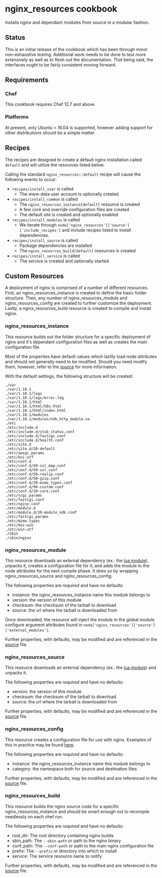 nginx_resources cookbook
========================

Installs nginx and dependant modules from source in a modular fashion.

Status
------

This is an initial release of the cookbook which has been through minor non-exhaustive testing. Additional work needs to be done to test more extensively as well as to flesh out the documentation. That being said, the interfaces ought to be fairly consistent moving forward.

Requirements
------------

### Chef

This cookbook requires Chef 12.7 and above.

### Platforms

At present, only Ubuntu < 16.04 is supported, however adding support for other distributions should be a simple matter.

Recipes
-------

The recipes are designed to create a default nginx installation called `default` and will utilize the resources listed below.

Calling the standard `nginx_resources::default` recipe will cause the following events to occur: 
- `recipes/install_user` is called
  - The www-data user account is optionally created
- `recipes/install_common` is called
  - The `nginx_resources_instance[default]` resource is created
  - A few core and override configuration files are created
  - The default site is created and optionally enabled
- `recipes/install_modules` is called
  - We iterate through `node['nginx_resources']['source']['include_recipes']`
    and include recipes listed to install dependencies.
- `recipes/install_source` is called
  - Package dependencies are installed
  - The `nginx_resources_build[default]` resources is created
- `recipes/install_service` is called
  - The service is created and optionally started

Custom Resources
----------------

A deployment of nginx is comprised of a number of different resources. First, an nginx\_resources\_instance is created to define the basic folder structure. Then, any number of nginx\_resources\_module and nginx\_resources\_config are created to further customize the deployment. Lastly, a nginx\_resources\_build resource is created to compile and install nginx. 

### nginx\_resources\_instance

This resource builds out the folder structure for a specific deployment of nginx and it's dependant configuration files as well as creates the main configuration file. 

Most of the properties have default values which lazilly load node attributes and should not generally need to be modified. Should you need modify them, however, refer to the [source](resources/instance.rb) for more information. 

With the default settings, the following structure will be created: 
```
./var
./var/1.10.1
./var/1.10.1/logs
./var/1.10.1/logs/error.log
./var/1.10.1/html
./var/1.10.1/html/50x.html
./var/1.10.1/html/index.html
./var/1.10.1/modules
./var/1.10.1/modules/ndk_http_module.so
./etc
./etc/include.d
./etc/include.d/stub_status.conf
./etc/include.d/fastcgi.conf
./etc/include.d/health.conf
./etc/site.d
./etc/site.d/20-default
./etc/uwsgi_params
./etc/koi-utf
./etc/conf.d
./etc/conf.d/50-ssl_map.conf
./etc/conf.d/50-ssl.conf
./etc/conf.d/50-realip.conf
./etc/conf.d/50-gzip.conf
./etc/conf.d/20-mime_types.conf
./etc/conf.d/90-custom.conf
./etc/conf.d/20-core.conf
./etc/scgi_params
./etc/fastcgi.conf
./etc/nginx.conf
./etc/module.d
./etc/module.d/20-module_ndk.conf
./etc/fastcgi_params
./etc/mime.types
./etc/koi-win
./etc/win-utf
./sbin
./sbin/nginx
```

### nginx\_resources\_module

This resource downloads an external dependency (ex.: the [lua module](recipes/module_lua.rb)), unpacks it, creates a configuration file for it, and adds the module to the node attributes for the next compile phase. It does so by wrapping nginx\_resources\_source and nginx\_resources\_config.

The following properties are *required* and have no defaults:
- instance: the nginx\_resources\_instance name this module belongs to
- version: the version of this module
- checksum: the checksum of the tarball to download
- source: the url where the tarball is downloaded from

Once downloaded, the resource will inject the module in the global module configure argument attributes found in `node['nginx_resources']['source']['external_modules']`.

Further properties, with defaults, may be modified and are referenced in the [source](resources/module.rb) file.

### nginx\_resources\_source

This resource downloads an external dependency (ex.: the [lua module](recipes/module_lua.rb)) and unpacks it.

The following properties are *required* and have no defaults:
- version: the version of this module
- checksum: the checksum of the tarball to download
- source: the url where the tarball is downloaded from

Further properties, with defaults, may be modified and are referenced in the [source](resources/source.rb) file.

### nginx\_resources\_config

This resource creates a configuration file for use with nginx. Examples of this in practice may be found [here](recipes/install_common.rb).

The following properties are *required* and have no defaults:
- instance: the nginx\_resources\_instance name this module belongs to
- category: the namespace both for source and destination files

Further properties, with defaults, may be modified and are referenced in the [source](resources/config.rb) file.

### nginx\_resources\_build

This resource builds the nginx source code for a specific nginx\_resources\_instance and should be smart enough not to recompile needlessly on each chef run.

The following properties are *required* and have no defaults: 
- root_dir: The root directory containing nginx builds
- sbin_path: The `--sbin-path` or path to the nginx binary
- conf_path: The `--conf-path` or path to the main nginx configuration file
- prefix: The `--prefix` or directory into which to install
- service: The service resource name to notify

Further properties, with defaults, may be modified and are referenced in the [source](resources/build.rb) file.

